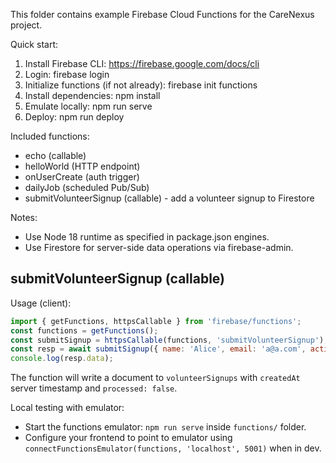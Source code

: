 This folder contains example Firebase Cloud Functions for the CareNexus project.

Quick start:
1. Install Firebase CLI: https://firebase.google.com/docs/cli
2. Login: firebase login
3. Initialize functions (if not already): firebase init functions
4. Install dependencies: npm install
5. Emulate locally: npm run serve
6. Deploy: npm run deploy

Included functions:
- echo (callable)
- helloWorld (HTTP endpoint)
- onUserCreate (auth trigger)
- dailyJob (scheduled Pub/Sub)
 - submitVolunteerSignup (callable) - add a volunteer signup to Firestore

Notes:
- Use Node 18 runtime as specified in package.json engines.
- Use Firestore for server-side data operations via firebase-admin.

submitVolunteerSignup (callable)
--------------------------------
Usage (client):

```javascript
import { getFunctions, httpsCallable } from 'firebase/functions';
const functions = getFunctions();
const submitSignup = httpsCallable(functions, 'submitVolunteerSignup');
const resp = await submitSignup({ name: 'Alice', email: 'a@a.com', activityId: 'v1', message: 'I can help' });
console.log(resp.data);
```

The function will write a document to `volunteerSignups` with `createdAt` server timestamp and `processed: false`.

Local testing with emulator:
- Start the functions emulator: `npm run serve` inside `functions/` folder.
- Configure your frontend to point to emulator using `connectFunctionsEmulator(functions, 'localhost', 5001)` when in dev.

